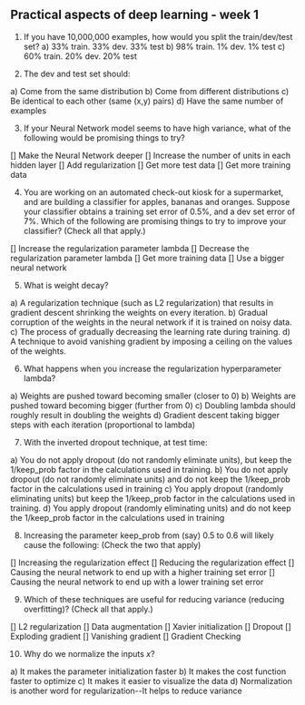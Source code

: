 ## Practical aspects of deep learning - week 1

1. If you have 10,000,000 examples, how would you split the train/dev/test set?
a) 33% train. 33% dev. 33% test
b) 98% train. 1% dev. 1% test
c) 60% train. 20% dev. 20% test

2. The dev and test set should:

a) Come from the same distribution
b) Come from different distributions
c) Be identical to each other (same (x,y) pairs)
d) Have the same number of examples

3. If your Neural Network model seems to have high variance, what of the following would be promising things to try?

[] Make the Neural Network deeper
[] Increase the number of units in each hidden layer
[] Add regularization
[] Get more test data
[] Get more training data

4. You are working on an automated check-out kiosk for a supermarket, and are building a classifier for apples, bananas and oranges. Suppose your classifier obtains a training set error of 0.5%, and a dev set error of 7%. Which of the following are promising things to try to improve your classifier? (Check all that apply.)

[] Increase the regularization parameter lambda
[] Decrease the regularization parameter lambda
[] Get more training data
[] Use a bigger neural network

5. What is weight decay?

a) A regularization technique (such as L2 regularization) that results in gradient descent shrinking the weights on every iteration.
b) Gradual corruption of the weights in the neural network if it is trained on noisy data.
c) The process of gradually decreasing the learning rate during training.
d) A technique to avoid vanishing gradient by imposing a ceiling on the values of the weights.

6. What happens when you increase the regularization hyperparameter lambda?

a) Weights are pushed toward becoming smaller (closer to 0)
b) Weights are pushed toward becoming bigger (further from 0)
c) Doubling lambda should roughly result in doubling the weights
d) Gradient descent taking bigger steps with each iteration (proportional to lambda)

7. With the inverted dropout technique, at test time:

a) You do not apply dropout (do not randomly eliminate units), but keep the 1/keep_prob factor in the calculations used in training.
b) You do not apply dropout (do not randomly eliminate units) and do not keep the 1/keep_prob factor in the calculations used in training
c) You apply dropout (randomly eliminating units) but keep the 1/keep_prob factor in the calculations used in training.
d) You apply dropout (randomly eliminating units) and do not keep the 1/keep_prob factor in the calculations used in training

8. Increasing the parameter keep_prob from (say) 0.5 to 0.6 will likely cause the following: (Check the two that apply)

[] Increasing the regularization effect
[] Reducing the regularization effect
[] Causing the neural network to end up with a higher training set error
[] Causing the neural network to end up with a lower training set error

9. Which of these techniques are useful for reducing variance (reducing overfitting)? (Check all that apply.)


[] L2 regularization
[] Data augmentation
[] Xavier initialization
[] Dropout
[] Exploding gradient
[] Vanishing gradient
[] Gradient Checking

10. Why do we normalize the inputs *x*?

a) It makes the parameter initialization faster
b) It makes the cost function faster to optimize
c) It makes it easier to visualize the data
d) Normalization is another word for regularization--It helps to reduce variance

